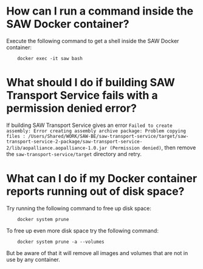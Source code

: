 # How can I run a command inside the SAW Docker container?

Execute the following command to get a shell inside the SAW Docker
container:

        docker exec -it saw bash

# What should I do if building SAW Transport Service fails with a permission denied error?

If building SAW Transport Service gives an error `Failed to create
assembly: Error creating assembly archive package: Problem copying
files :
/Users/Shared/WORK/SAW-BE/saw-transport-service/target/saw-transport-service-2-package/saw-transport-service-2/lib/aopalliance.aopalliance-1.0.jar
(Permission denied)`, then remove the `saw-transport-service/target`
directory and retry.

# What can I do if my Docker container reports running out of disk space?

Try running the following command to free up disk space:

        docker system prune

To free up even more disk space try the following command:

        docker system prune -a --volumes

But be aware of that it will remove all images and volumes that are
not in use by any container.

